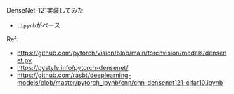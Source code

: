 DenseNet-121実装してみた
- `.ipynb`がベース

Ref: 
- https://github.com/pytorch/vision/blob/main/torchvision/models/densenet.py
- https://pystyle.info/pytorch-densenet/
- https://github.com/rasbt/deeplearning-models/blob/master/pytorch_ipynb/cnn/cnn-densenet121-cifar10.ipynb
